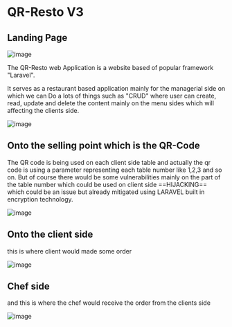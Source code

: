 # QR-Resto V3

## Landing Page
![image](https://user-images.githubusercontent.com/105263582/236875282-da4c1eec-d31a-4100-85e0-60f4d3fd1584.png)

The QR-Resto web Application is a website based of popular framework "Laravel".

It serves as a restaurant based application mainly for the managerial side on which we can 
Do a lots of things such as "CRUD" where user can create, read, update and delete the content mainly on the menu sides which will affecting
the clients side.

![image](https://user-images.githubusercontent.com/105263582/236875763-31b99ff9-554a-4a9a-9f3c-9314cf387467.png)

## Onto the selling point which is the QR-Code
The QR code is being used on each client side table and actually the qr code is using a parameter representing each table number
like 1,2,3 and so on. But of course there would be some vulnerabilities mainly on the part of the table number which could be used
on client side ==HIJACKING== which could be an issue but already mitigated using LARAVEL built in encryption technology.

![image](https://user-images.githubusercontent.com/105263582/236876454-b5c50a51-15ef-4a84-a355-5bef75c87a8e.png)

## Onto the client side 

this is where client would made some order

![image](https://user-images.githubusercontent.com/105263582/236876656-7e394c68-7703-46f9-bfc5-ff0dac1c0061.png)

## Chef side

and this is where the chef would receive the order from the clients side

![image](https://user-images.githubusercontent.com/105263582/236877008-37b7a22f-3c47-4756-98d1-960a23e77ab6.png)



